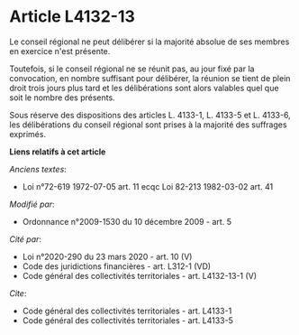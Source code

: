 # Article L4132-13

Le conseil régional ne peut délibérer si la majorité absolue de ses membres en exercice n'est présente. 

Toutefois, si le conseil régional ne se réunit pas, au jour fixé par la convocation, en nombre suffisant pour délibérer, la
réunion se tient de plein droit trois jours plus tard et les délibérations sont alors valables quel que soit le nombre des
présents. 

Sous réserve des dispositions des articles L. 4133-1, L. 4133-5 et L. 4133-6, les délibérations du conseil régional sont
prises à la majorité des suffrages exprimés.

**Liens relatifs à cet article**

_Anciens textes_:

  - Loi n°72-619 1972-07-05 art. 11 ecqc Loi 82-213 1982-03-02 art. 41

_Modifié par_:

  - Ordonnance n°2009-1530 du 10 décembre 2009 - art. 5

_Cité par_:

  - Loi n°2020-290 du 23 mars 2020 - art. 10 (V)
  - Code des juridictions financières - art. L312-1 (VD)
  - Code général des collectivités territoriales - art. L4132-13-1 (V)

_Cite_:

  - Code général des collectivités territoriales - art. L4133-1
  - Code général des collectivités territoriales - art. L4133-5

